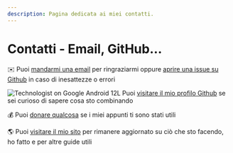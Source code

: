 ```yaml
---
description: Pagina dedicata ai miei contatti.
---
```


# Contatti - Email, GitHub...

✉️ Puoi [mandarmi una email](mailto:dag7@pr) per ringraziarmi oppure [aprire una issue su Github](https://github.com/dag7dev/appunti-uni/issues) in caso di inesattezze o errori

![Technologist on Google Android 12L](https://emojipedia-us.s3.dualstack.us-west-1.amazonaws.com/thumbs/160/google/313/technologist\_1f9d1-200d-1f4bb.png) Puoi [visitare il mio profilo Github](https://github.com/dag7dev) se sei curioso di sapere cosa sto combinando

💰 Puoi [donare qualcosa](https://paypal.me/therealdag7) se i miei appunti ti sono stati utili

🌎 Puoi [visitare il mio sito](https://dag7.it) per rimanere aggiornato su ciò che sto facendo, ho fatto e per altre guide utili
